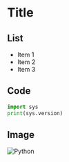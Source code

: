 # Title

## List

- Item 1
- Item 2
- Item 3

## Code

```python
import sys
print(sys.version)
```

## Image

![Python](https://www.python.org/static/community_logos/python-logo-master-v3-TM-flattened.png)
